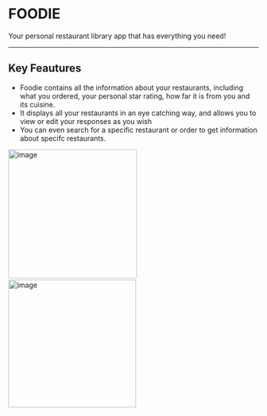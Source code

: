 # FOODIE

Your personal restaurant library app that has everything you need!

------------------------------------------------------------------------------

## Key Feautures

- Foodie contains all the information about your restaurants, including what you ordered, your personal star rating, how far it is from you and its cuisine.
- It displays all your restaurants in an eye catching way, and allows you to view or edit your responses as you wish
- You can even search for a specific restaurant or order to get information about specifc restaurants.

<p float="center">
<img width="259" alt="image" src="https://user-images.githubusercontent.com/75464678/190012270-e59f05e4-c080-4d94-88b9-cfb8074e898d.png">
  &nbsp;&nbsp;
<img width="257" alt="image" src="https://user-images.githubusercontent.com/75464678/190011933-e995bf13-5273-45ef-8de8-83ce4baa33b7.png">
  </p>
